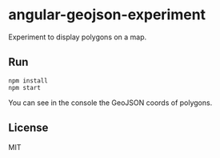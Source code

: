 # angular-geojson-experiment

Experiment to display polygons on a map.

## Run

```
npm install
npm start
```

You can see in the console the GeoJSON coords of polygons.

## License

MIT
